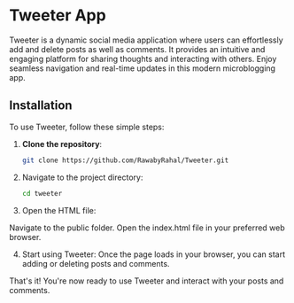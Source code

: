 # Tweeter App

Tweeter is a dynamic social media application where users can effortlessly add and delete posts as well as comments. It provides an intuitive and engaging platform for sharing thoughts and interacting with others. Enjoy seamless navigation and real-time updates in this modern microblogging app.

## Installation

To use Tweeter, follow these simple steps:

1. **Clone the repository**:
   
   ```bash
   git clone https://github.com/RawabyRahal/Tweeter.git

2. Navigate to the project directory:
   
   ```bash
   cd tweeter

4. Open the HTML file:

  Navigate to the public folder.
  Open the index.html file in your preferred web browser.

4. Start using Tweeter:
   Once the page loads in your browser, you can start adding or deleting posts and comments.

That's it! You're now ready to use Tweeter and interact with your posts and comments.


